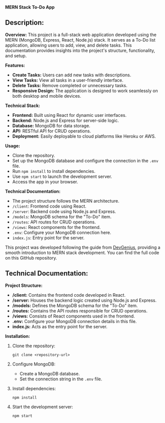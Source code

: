 
**MERN Stack To-Do App**

Description:
---
**Overview:**
This project is a full-stack web application developed using the MERN (MongoDB, Express, React, Node.js) stack. It serves as a To-Do list application, allowing users to add, view, and delete tasks. This documentation provides insights into the project's structure, functionality, and setup.

**Features:**
- **Create Tasks:** Users can add new tasks with descriptions.
- **View Tasks:** View all tasks in a user-friendly interface.
- **Delete Tasks:** Remove completed or unnecessary tasks.
- **Responsive Design:** The application is designed to work seamlessly on both desktop and mobile devices.

**Technical Stack:**
- **Frontend:** Built using React for dynamic user interfaces.
- **Backend:** Node.js and Express for server-side logic.
- **Database:** MongoDB for data storage.
- **API:** RESTful API for CRUD operations.
- **Deployment:** Easily deployable to cloud platforms like Heroku or AWS.

**Usage:**
- Clone the repository.
- Set up the MongoDB database and configure the connection in the `.env` file.
- Run `npm install` to install dependencies.
- Use `npm start` to launch the development server.
- Access the app in your browser.

**Technical Documentation:**
- The project structure follows the MERN architecture.
- `/client`: Frontend code using React.
- `/server`: Backend code using Node.js and Express.
- `/models`: MongoDB schema for the "To-Do" item.
- `/routes`: API routes for CRUD operations.
- `/views`: React components for the frontend.
- `.env`: Configure your MongoDB connection here.
- `index.js`: Entry point for the server.

This project was developed following the guide from [DevGenius](https://blog.devgenius.io/how-to-get-started-with-the-mern-stack-the-easy-way-b9758fe45956), providing a smooth introduction to MERN stack development. You can find the full code on this GitHub repository.

Technical Documentation:
---
**Project Structure:**

- **/client:** Contains the frontend code developed in React.
- **/server:** Houses the backend logic created using Node.js and Express.
- **/models:** Defines the MongoDB schema for the "To-Do" item.
- **/routes:** Contains the API routes responsible for CRUD operations.
- **/views:** Consists of React components used in the frontend.
- **.env:** Configure your MongoDB connection details in this file.
- **index.js:** Acts as the entry point for the server.

**Installation:**

1. Clone the repository:
   ```
   git clone <repository-url>
   ```

2. Configure MongoDB:
   - Create a MongoDB database.
   - Set the connection string in the `.env` file.

3. Install dependencies:
   ```
   npm install
   ```

4. Start the development server:
   ```
   npm start
   ```


